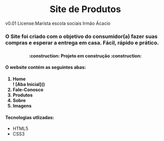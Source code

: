 <h1 align="center">Site de Produtos</h1>
<p>v0.01 License:Marista escola sociais Irmão Ácacio</p>
<h3>O Site foi criado com o objetivo do consumidor(a) fazer suas compras e esperar a entrega em casa. Fácil, rápido e prático.<h3>
<h4 align="center"> :construction: Projeto em construção :construction:</h4>
<h4>O website contém as seguintes abas:<h4>
<ol>
<li>Home</li>!
[Aba Inícial](<Imagenss/Captura de tela 2023-08-22 092306.png>)
<li>Fale-Conosco</li>
<li>Produtos</li>
<li>Sobre</li>
<li>Imagens</li>
</ol> 
<h4>Tecnologias utlizadas:</h4>
<ul>
<li>HTML5</li>
<li>CSS3</li>
</ul>



